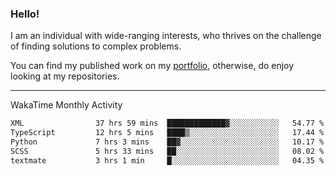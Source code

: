 ### Hello!

I am an individual with wide-ranging interests, who thrives on the challenge of finding solutions to complex problems.

You can find my published work on my [portfolio](https://bumbleboss.xyz/work), otherwise, do enjoy looking at my repositories.

---

WakaTime Monthly Activity

<!--START_SECTION:waka-->

```txt
XML                37 hrs 59 mins  █████████████▓░░░░░░░░░░░   54.77 %
TypeScript         12 hrs 5 mins   ████▒░░░░░░░░░░░░░░░░░░░░   17.44 %
Python             7 hrs 3 mins    ██▓░░░░░░░░░░░░░░░░░░░░░░   10.17 %
SCSS               5 hrs 33 mins   ██░░░░░░░░░░░░░░░░░░░░░░░   08.02 %
textmate           3 hrs 1 min     █░░░░░░░░░░░░░░░░░░░░░░░░   04.35 %
```

<!--END_SECTION:waka-->
